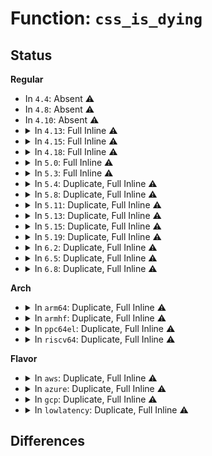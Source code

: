 # Function: <code>css_is_dying</code>

## Status
<b>Regular</b>
<ul>
<li>
In <code>4.4</code>: Absent ⚠️
</li>
<li>
In <code>4.8</code>: Absent ⚠️
</li>
<li>
In <code>4.10</code>: Absent ⚠️
</li>
<li>
<details>
<summary>In <code>4.13</code>: Full Inline ⚠️</summary>

**Collision:** Unique Static

**Inline:** Full

**Transformation:** False

**Instances:**

```
In kernel/cgroup/cpuset.c (ffffffff8112fa44)
Location: include/linux/cgroup.h:361
Inline: True
Inline callers:
  - kernel/cgroup/cpuset.c:cpuset_hotplug_workfn
  - kernel/cgroup/cpuset.c:cpuset_css_online
  - kernel/cgroup/cpuset.c:cpuset_write_resmask
  - kernel/cgroup/cpuset.c:cpuset_write_resmask
  - kernel/cgroup/cpuset.c:cpuset_write_resmask
  - kernel/cgroup/cpuset.c:cpuset_write_s64
  - kernel/cgroup/cpuset.c:cpuset_write_u64
  - kernel/cgroup/cpuset.c:generate_sched_domains
  - kernel/cgroup/cpuset.c:update_domain_attr_tree
```
</details>
</li>
<li>
<details>
<summary>In <code>4.15</code>: Full Inline ⚠️</summary>

**Collision:** Unique Static

**Inline:** Full

**Transformation:** False

**Instances:**

```
In kernel/cgroup/cpuset.c (ffffffff8113c9a8)
Location: include/linux/cgroup.h:373
Inline: True
Inline callers:
  - kernel/cgroup/cpuset.c:cpuset_hotplug_workfn
  - kernel/cgroup/cpuset.c:cpuset_css_online
  - kernel/cgroup/cpuset.c:cpuset_write_resmask
  - kernel/cgroup/cpuset.c:cpuset_write_resmask
  - kernel/cgroup/cpuset.c:cpuset_write_resmask
  - kernel/cgroup/cpuset.c:cpuset_write_s64
  - kernel/cgroup/cpuset.c:cpuset_write_u64
  - kernel/cgroup/cpuset.c:generate_sched_domains
  - kernel/cgroup/cpuset.c:update_domain_attr_tree
```
</details>
</li>
<li>
<details>
<summary>In <code>4.18</code>: Full Inline ⚠️</summary>

**Collision:** Unique Static

**Inline:** Full

**Transformation:** False

**Instances:**

```
In kernel/cgroup/cpuset.c (ffffffff8114b25b)
Location: include/linux/cgroup.h:373
Inline: True
Inline callers:
  - kernel/cgroup/cpuset.c:cpuset_hotplug_workfn
  - kernel/cgroup/cpuset.c:cpuset_css_online
  - kernel/cgroup/cpuset.c:cpuset_write_resmask
  - kernel/cgroup/cpuset.c:cpuset_write_resmask
  - kernel/cgroup/cpuset.c:cpuset_write_resmask
  - kernel/cgroup/cpuset.c:cpuset_write_s64
  - kernel/cgroup/cpuset.c:cpuset_write_u64
  - kernel/cgroup/cpuset.c:rebuild_sched_domains_locked
  - kernel/cgroup/cpuset.c:update_domain_attr_tree
```
</details>
</li>
<li>
<details>
<summary>In <code>5.0</code>: Full Inline ⚠️</summary>

**Collision:** Unique Static

**Inline:** Full

**Transformation:** False

**Instances:**

```
In kernel/cgroup/cpuset.c (ffffffff81157b99)
Location: include/linux/cgroup.h:375
Inline: True
Inline callers:
  - kernel/cgroup/cpuset.c:cpuset_hotplug_workfn
  - kernel/cgroup/cpuset.c:cpuset_css_online
  - kernel/cgroup/cpuset.c:sched_partition_write
  - kernel/cgroup/cpuset.c:cpuset_write_resmask
  - kernel/cgroup/cpuset.c:cpuset_write_resmask
  - kernel/cgroup/cpuset.c:cpuset_write_s64
  - kernel/cgroup/cpuset.c:cpuset_write_u64
  - kernel/cgroup/cpuset.c:update_sibling_cpumasks
  - kernel/cgroup/cpuset.c:update_cpumasks_hier
  - kernel/cgroup/cpuset.c:rebuild_sched_domains_locked
  - kernel/cgroup/cpuset.c:update_domain_attr_tree
```
</details>
</li>
<li>
<details>
<summary>In <code>5.3</code>: Full Inline ⚠️</summary>

**Collision:** Unique Static

**Inline:** Full

**Transformation:** False

**Instances:**

```
In kernel/cgroup/cpuset.c (ffffffff81164b74)
Location: include/linux/cgroup.h:382
Inline: True
Inline callers:
  - kernel/cgroup/cpuset.c:cpuset_hotplug_workfn
  - kernel/cgroup/cpuset.c:cpuset_css_online
  - kernel/cgroup/cpuset.c:sched_partition_write
  - kernel/cgroup/cpuset.c:cpuset_write_resmask
  - kernel/cgroup/cpuset.c:cpuset_write_resmask
  - kernel/cgroup/cpuset.c:cpuset_write_s64
  - kernel/cgroup/cpuset.c:cpuset_write_u64
  - kernel/cgroup/cpuset.c:update_sibling_cpumasks
  - kernel/cgroup/cpuset.c:update_cpumasks_hier
  - kernel/cgroup/cpuset.c:generate_sched_domains
  - kernel/cgroup/cpuset.c:update_domain_attr_tree
  - kernel/cgroup/cpuset.c:validate_change
  - kernel/cgroup/cpuset.c:validate_change
```
</details>
</li>
<li>
<details>
<summary>In <code>5.4</code>: Duplicate, Full Inline ⚠️</summary>

**Collision:** Static Duplication

**Inline:** Full

**Transformation:** False

**Instances:**

```
In kernel/cgroup/cpuset.c (ffffffff81170a54)
Location: include/linux/cgroup.h:384
Inline: True
Inline callers:
  - kernel/cgroup/cpuset.c:cpuset_hotplug_workfn
  - kernel/cgroup/cpuset.c:cpuset_css_online
  - kernel/cgroup/cpuset.c:sched_partition_write
  - kernel/cgroup/cpuset.c:cpuset_write_resmask
  - kernel/cgroup/cpuset.c:cpuset_write_resmask
  - kernel/cgroup/cpuset.c:cpuset_write_s64
  - kernel/cgroup/cpuset.c:cpuset_write_u64
  - kernel/cgroup/cpuset.c:update_sibling_cpumasks
  - kernel/cgroup/cpuset.c:update_cpumasks_hier
  - kernel/cgroup/cpuset.c:rebuild_sched_domains_locked
  - kernel/cgroup/cpuset.c:generate_sched_domains
  - kernel/cgroup/cpuset.c:update_domain_attr_tree
  - kernel/cgroup/cpuset.c:validate_change
  - kernel/cgroup/cpuset.c:validate_change
```
```
In fs/fs-writeback.c (ffffffff81312cd5)
Location: include/linux/cgroup.h:384
Inline: True
Inline callers:
  - fs/fs-writeback.c:wbc_attach_and_unlock_inode
```
</details>
</li>
<li>
<details>
<summary>In <code>5.8</code>: Duplicate, Full Inline ⚠️</summary>

**Collision:** Static Duplication

**Inline:** Full

**Transformation:** False

**Instances:**

```
In kernel/cgroup/cpuset.c (ffffffff81182779)
Location: include/linux/cgroup.h:390
Inline: True
Inline callers:
  - kernel/cgroup/cpuset.c:cpuset_hotplug_workfn
  - kernel/cgroup/cpuset.c:cpuset_css_online
  - kernel/cgroup/cpuset.c:sched_partition_write
  - kernel/cgroup/cpuset.c:cpuset_write_resmask
  - kernel/cgroup/cpuset.c:cpuset_write_s64
  - kernel/cgroup/cpuset.c:cpuset_write_u64
  - kernel/cgroup/cpuset.c:update_nodemasks_hier
  - kernel/cgroup/cpuset.c:update_sibling_cpumasks
  - kernel/cgroup/cpuset.c:update_cpumasks_hier
  - kernel/cgroup/cpuset.c:rebuild_root_domains
  - kernel/cgroup/cpuset.c:generate_sched_domains
  - kernel/cgroup/cpuset.c:update_domain_attr_tree
  - kernel/cgroup/cpuset.c:validate_change
  - kernel/cgroup/cpuset.c:validate_change
```
```
In fs/fs-writeback.c (ffffffff8134c5d3)
Location: include/linux/cgroup.h:390
Inline: True
```
</details>
</li>
<li>
<details>
<summary>In <code>5.11</code>: Duplicate, Full Inline ⚠️</summary>

**Collision:** Static Duplication

**Inline:** Full

**Transformation:** False

**Instances:**

```
In kernel/cgroup/cpuset.c (ffffffff8117f697)
Location: include/linux/cgroup.h:390
Inline: True
Inline callers:
  - kernel/cgroup/cpuset.c:cpuset_hotplug_workfn
  - kernel/cgroup/cpuset.c:cpuset_css_online
  - kernel/cgroup/cpuset.c:sched_partition_write
  - kernel/cgroup/cpuset.c:cpuset_write_resmask
  - kernel/cgroup/cpuset.c:cpuset_write_s64
  - kernel/cgroup/cpuset.c:cpuset_write_u64
  - kernel/cgroup/cpuset.c:update_nodemasks_hier
  - kernel/cgroup/cpuset.c:update_sibling_cpumasks
  - kernel/cgroup/cpuset.c:update_cpumasks_hier
  - kernel/cgroup/cpuset.c:rebuild_sched_domains_locked
  - kernel/cgroup/cpuset.c:rebuild_root_domains
  - kernel/cgroup/cpuset.c:generate_sched_domains
  - kernel/cgroup/cpuset.c:update_domain_attr_tree
  - kernel/cgroup/cpuset.c:validate_change
  - kernel/cgroup/cpuset.c:validate_change
```
```
In fs/fs-writeback.c (ffffffff813595ed)
Location: include/linux/cgroup.h:390
Inline: True
```
</details>
</li>
<li>
<details>
<summary>In <code>5.13</code>: Duplicate, Full Inline ⚠️</summary>

**Collision:** Static Duplication

**Inline:** Full

**Transformation:** False

**Instances:**

```
In kernel/cgroup/cpuset.c (ffffffff8117fcd7)
Location: include/linux/cgroup.h:390
Inline: True
Inline callers:
  - kernel/cgroup/cpuset.c:cpuset_hotplug_workfn
  - kernel/cgroup/cpuset.c:cpuset_css_online
  - kernel/cgroup/cpuset.c:sched_partition_write
  - kernel/cgroup/cpuset.c:cpuset_write_resmask
  - kernel/cgroup/cpuset.c:cpuset_write_s64
  - kernel/cgroup/cpuset.c:cpuset_write_u64
  - kernel/cgroup/cpuset.c:update_nodemasks_hier
  - kernel/cgroup/cpuset.c:update_sibling_cpumasks
  - kernel/cgroup/cpuset.c:update_cpumasks_hier
  - kernel/cgroup/cpuset.c:rebuild_sched_domains_locked
  - kernel/cgroup/cpuset.c:rebuild_sched_domains_locked
  - kernel/cgroup/cpuset.c:generate_sched_domains
  - kernel/cgroup/cpuset.c:update_domain_attr_tree
  - kernel/cgroup/cpuset.c:validate_change
  - kernel/cgroup/cpuset.c:validate_change
```
```
In fs/fs-writeback.c (ffffffff81360251)
Location: include/linux/cgroup.h:390
Inline: True
```
</details>
</li>
<li>
<details>
<summary>In <code>5.15</code>: Duplicate, Full Inline ⚠️</summary>

**Collision:** Static Duplication

**Inline:** Full

**Transformation:** False

**Instances:**

```
In kernel/cgroup/cpuset.c (ffffffff811a7d93)
Location: include/linux/cgroup.h:390
Inline: True
Inline callers:
  - kernel/cgroup/cpuset.c:cpuset_hotplug_workfn
  - kernel/cgroup/cpuset.c:cpuset_css_online
  - kernel/cgroup/cpuset.c:sched_partition_write
  - kernel/cgroup/cpuset.c:cpuset_write_resmask
  - kernel/cgroup/cpuset.c:cpuset_write_s64
  - kernel/cgroup/cpuset.c:cpuset_write_u64
  - kernel/cgroup/cpuset.c:update_nodemasks_hier
  - kernel/cgroup/cpuset.c:update_sibling_cpumasks
  - kernel/cgroup/cpuset.c:update_cpumasks_hier
  - kernel/cgroup/cpuset.c:rebuild_sched_domains_locked
  - kernel/cgroup/cpuset.c:rebuild_sched_domains_locked
  - kernel/cgroup/cpuset.c:generate_sched_domains
  - kernel/cgroup/cpuset.c:update_domain_attr_tree
  - kernel/cgroup/cpuset.c:validate_change
  - kernel/cgroup/cpuset.c:validate_change
```
```
In fs/fs-writeback.c (ffffffff813ae8d5)
Location: include/linux/cgroup.h:390
Inline: True
```
</details>
</li>
<li>
<details>
<summary>In <code>5.19</code>: Duplicate, Full Inline ⚠️</summary>

**Collision:** Static Duplication

**Inline:** Full

**Transformation:** False

**Instances:**

```
In kernel/cgroup/cpuset.c (ffffffff811d8eae)
Location: include/linux/cgroup.h:390
Inline: True
Inline callers:
  - kernel/cgroup/cpuset.c:cpuset_hotplug_workfn
  - kernel/cgroup/cpuset.c:cpuset_css_online
  - kernel/cgroup/cpuset.c:sched_partition_write
  - kernel/cgroup/cpuset.c:cpuset_write_resmask
  - kernel/cgroup/cpuset.c:cpuset_write_s64
  - kernel/cgroup/cpuset.c:cpuset_write_u64
  - kernel/cgroup/cpuset.c:update_nodemasks_hier
  - kernel/cgroup/cpuset.c:update_sibling_cpumasks
  - kernel/cgroup/cpuset.c:update_cpumasks_hier
  - kernel/cgroup/cpuset.c:rebuild_sched_domains_locked
  - kernel/cgroup/cpuset.c:rebuild_sched_domains_locked
  - kernel/cgroup/cpuset.c:generate_sched_domains
  - kernel/cgroup/cpuset.c:update_domain_attr_tree
  - kernel/cgroup/cpuset.c:validate_change
  - kernel/cgroup/cpuset.c:validate_change
```
```
In fs/fs-writeback.c (ffffffff814330dd)
Location: include/linux/cgroup.h:390
Inline: True
Inline callers:
  - fs/fs-writeback.c:wbc_attach_and_unlock_inode
```
</details>
</li>
<li>
<details>
<summary>In <code>6.2</code>: Duplicate, Full Inline ⚠️</summary>

**Collision:** Static Duplication

**Inline:** Full

**Transformation:** False

**Instances:**

```
In kernel/cgroup/cpuset.c (ffffffff8121e087)
Location: include/linux/cgroup.h:346
Inline: True
Inline callers:
  - kernel/cgroup/cpuset.c:cpuset_hotplug_workfn
  - kernel/cgroup/cpuset.c:cpuset_hotplug_update_tasks
  - kernel/cgroup/cpuset.c:cpuset_hotplug_update_tasks
  - kernel/cgroup/cpuset.c:cpuset_css_online
  - kernel/cgroup/cpuset.c:sched_partition_write
  - kernel/cgroup/cpuset.c:cpuset_write_resmask
  - kernel/cgroup/cpuset.c:cpuset_write_s64
  - kernel/cgroup/cpuset.c:cpuset_write_u64
  - kernel/cgroup/cpuset.c:update_nodemasks_hier
  - kernel/cgroup/cpuset.c:update_cpumask
  - kernel/cgroup/cpuset.c:update_cpumask
  - kernel/cgroup/cpuset.c:update_sibling_cpumasks
  - kernel/cgroup/cpuset.c:update_cpumasks_hier
  - kernel/cgroup/cpuset.c:update_parent_subparts_cpumask
  - kernel/cgroup/cpuset.c:update_parent_subparts_cpumask
  - kernel/cgroup/cpuset.c:update_parent_subparts_cpumask
  - kernel/cgroup/cpuset.c:rebuild_sched_domains_locked
  - kernel/cgroup/cpuset.c:rebuild_sched_domains_locked
  - kernel/cgroup/cpuset.c:generate_sched_domains
  - kernel/cgroup/cpuset.c:update_domain_attr_tree
  - kernel/cgroup/cpuset.c:validate_change
  - kernel/cgroup/cpuset.c:validate_change
```
```
In fs/fs-writeback.c (ffffffff814c10cd)
Location: include/linux/cgroup.h:346
Inline: True
Inline callers:
  - fs/fs-writeback.c:wbc_attach_and_unlock_inode
```
</details>
</li>
<li>
<details>
<summary>In <code>6.5</code>: Duplicate, Full Inline ⚠️</summary>

**Collision:** Static Duplication

**Inline:** Full

**Transformation:** False

**Instances:**

```
In kernel/cgroup/cpuset.c (ffffffff81234187)
Location: include/linux/cgroup.h:345
Inline: True
Inline callers:
  - kernel/cgroup/cpuset.c:cpuset_hotplug_workfn
  - kernel/cgroup/cpuset.c:cpuset_hotplug_update_tasks
  - kernel/cgroup/cpuset.c:cpuset_hotplug_update_tasks
  - kernel/cgroup/cpuset.c:cpuset_css_online
  - kernel/cgroup/cpuset.c:sched_partition_write
  - kernel/cgroup/cpuset.c:cpuset_write_resmask
  - kernel/cgroup/cpuset.c:cpuset_write_s64
  - kernel/cgroup/cpuset.c:cpuset_write_u64
  - kernel/cgroup/cpuset.c:update_nodemasks_hier
  - kernel/cgroup/cpuset.c:update_cpumask
  - kernel/cgroup/cpuset.c:update_cpumask
  - kernel/cgroup/cpuset.c:update_sibling_cpumasks
  - kernel/cgroup/cpuset.c:update_cpumasks_hier
  - kernel/cgroup/cpuset.c:update_parent_subparts_cpumask
  - kernel/cgroup/cpuset.c:update_parent_subparts_cpumask
  - kernel/cgroup/cpuset.c:update_parent_subparts_cpumask
  - kernel/cgroup/cpuset.c:rebuild_sched_domains_locked
  - kernel/cgroup/cpuset.c:rebuild_sched_domains_locked
  - kernel/cgroup/cpuset.c:generate_sched_domains
  - kernel/cgroup/cpuset.c:update_domain_attr_tree
  - kernel/cgroup/cpuset.c:validate_change
  - kernel/cgroup/cpuset.c:validate_change
```
```
In fs/fs-writeback.c (ffffffff814f637d)
Location: include/linux/cgroup.h:345
Inline: True
Inline callers:
  - fs/fs-writeback.c:wbc_attach_and_unlock_inode
```
</details>
</li>
<li>
<details>
<summary>In <code>6.8</code>: Duplicate, Full Inline ⚠️</summary>

**Collision:** Static Duplication

**Inline:** Full

**Transformation:** False

**Instances:**

```
In kernel/cgroup/cpuset.c (ffffffff8124dd21)
Location: include/linux/cgroup.h:344
Inline: True
Inline callers:
  - kernel/cgroup/cpuset.c:cpuset_hotplug_workfn
  - kernel/cgroup/cpuset.c:cpuset_css_online
  - kernel/cgroup/cpuset.c:sched_partition_write
  - kernel/cgroup/cpuset.c:cpuset_write_resmask
  - kernel/cgroup/cpuset.c:cpuset_write_s64
  - kernel/cgroup/cpuset.c:cpuset_write_u64
  - kernel/cgroup/cpuset.c:update_nodemasks_hier
  - kernel/cgroup/cpuset.c:update_cpumask
  - kernel/cgroup/cpuset.c:update_sibling_cpumasks
  - kernel/cgroup/cpuset.c:update_cpumasks_hier
  - kernel/cgroup/cpuset.c:compute_partition_effective_cpumask
  - kernel/cgroup/cpuset.c:compute_partition_effective_cpumask
  - kernel/cgroup/cpuset.c:update_parent_effective_cpumask
  - kernel/cgroup/cpuset.c:tasks_nocpu_error
  - kernel/cgroup/cpuset.c:tasks_nocpu_error
  - kernel/cgroup/cpuset.c:rebuild_sched_domains_locked
  - kernel/cgroup/cpuset.c:rebuild_sched_domains_locked
  - kernel/cgroup/cpuset.c:generate_sched_domains
  - kernel/cgroup/cpuset.c:update_domain_attr_tree
  - kernel/cgroup/cpuset.c:validate_change
  - kernel/cgroup/cpuset.c:validate_change
```
```
In fs/fs-writeback.c (ffffffff8152aabd)
Location: include/linux/cgroup.h:344
Inline: True
Inline callers:
  - fs/fs-writeback.c:wbc_attach_and_unlock_inode
```
</details>
</li>
</ul>
<b>Arch</b>
<ul>
<li>
<details>
<summary>In <code>arm64</code>: Duplicate, Full Inline ⚠️</summary>

**Collision:** Static Duplication

**Inline:** Full

**Transformation:** False

**Instances:**

```
In kernel/cgroup/cpuset.c (ffff8000101e419c)
Location: include/linux/cgroup.h:384
Inline: True
Inline callers:
  - kernel/cgroup/cpuset.c:cpuset_hotplug_workfn
  - kernel/cgroup/cpuset.c:cpuset_css_online
  - kernel/cgroup/cpuset.c:sched_partition_write
  - kernel/cgroup/cpuset.c:cpuset_write_resmask
  - kernel/cgroup/cpuset.c:cpuset_write_resmask
  - kernel/cgroup/cpuset.c:cpuset_write_s64
  - kernel/cgroup/cpuset.c:cpuset_write_u64
  - kernel/cgroup/cpuset.c:update_sibling_cpumasks
  - kernel/cgroup/cpuset.c:update_cpumasks_hier
  - kernel/cgroup/cpuset.c:rebuild_sched_domains_locked
  - kernel/cgroup/cpuset.c:generate_sched_domains
  - kernel/cgroup/cpuset.c:update_domain_attr_tree
  - kernel/cgroup/cpuset.c:validate_change
  - kernel/cgroup/cpuset.c:validate_change
```
```
In fs/fs-writeback.c (ffff8000103c81f4)
Location: include/linux/cgroup.h:384
Inline: True
```
</details>
</li>
<li>
<details>
<summary>In <code>armhf</code>: Duplicate, Full Inline ⚠️</summary>

**Collision:** Static Duplication

**Inline:** Full

**Transformation:** False

**Instances:**

```
In kernel/cgroup/cpuset.c (c0425104)
Location: include/linux/cgroup.h:384
Inline: True
Inline callers:
  - kernel/cgroup/cpuset.c:cpuset_hotplug_workfn
  - kernel/cgroup/cpuset.c:cpuset_css_online
  - kernel/cgroup/cpuset.c:sched_partition_write
  - kernel/cgroup/cpuset.c:cpuset_write_resmask
  - kernel/cgroup/cpuset.c:cpuset_write_resmask
  - kernel/cgroup/cpuset.c:cpuset_write_s64
  - kernel/cgroup/cpuset.c:cpuset_write_u64
  - kernel/cgroup/cpuset.c:update_sibling_cpumasks
  - kernel/cgroup/cpuset.c:update_cpumasks_hier
  - kernel/cgroup/cpuset.c:generate_sched_domains
  - kernel/cgroup/cpuset.c:update_domain_attr_tree
  - kernel/cgroup/cpuset.c:validate_change
  - kernel/cgroup/cpuset.c:validate_change
```
```
In fs/fs-writeback.c (c05a2948)
Location: include/linux/cgroup.h:384
Inline: True
```
</details>
</li>
<li>
<details>
<summary>In <code>ppc64el</code>: Duplicate, Full Inline ⚠️</summary>

**Collision:** Static Duplication

**Inline:** Full

**Transformation:** False

**Instances:**

```
In kernel/cgroup/cpuset.c (c000000000254774)
Location: include/linux/cgroup.h:384
Inline: True
Inline callers:
  - kernel/cgroup/cpuset.c:cpuset_hotplug_workfn
  - kernel/cgroup/cpuset.c:cpuset_css_online
  - kernel/cgroup/cpuset.c:sched_partition_write
  - kernel/cgroup/cpuset.c:cpuset_write_resmask
  - kernel/cgroup/cpuset.c:cpuset_write_resmask
  - kernel/cgroup/cpuset.c:cpuset_write_s64
  - kernel/cgroup/cpuset.c:cpuset_write_u64
  - kernel/cgroup/cpuset.c:update_sibling_cpumasks
  - kernel/cgroup/cpuset.c:update_cpumasks_hier
  - kernel/cgroup/cpuset.c:rebuild_sched_domains_locked
  - kernel/cgroup/cpuset.c:generate_sched_domains
  - kernel/cgroup/cpuset.c:update_domain_attr_tree
  - kernel/cgroup/cpuset.c:validate_change
  - kernel/cgroup/cpuset.c:validate_change
```
```
In fs/fs-writeback.c (c0000000004c67e4)
Location: include/linux/cgroup.h:384
Inline: True
```
</details>
</li>
<li>
<details>
<summary>In <code>riscv64</code>: Duplicate, Full Inline ⚠️</summary>

**Collision:** Static Duplication

**Inline:** Full

**Transformation:** False

**Instances:**

```
In kernel/cgroup/cpuset.c (ffffffe00015a4f2)
Location: include/linux/cgroup.h:384
Inline: True
Inline callers:
  - kernel/cgroup/cpuset.c:cpuset_hotplug_workfn
  - kernel/cgroup/cpuset.c:cpuset_css_online
  - kernel/cgroup/cpuset.c:sched_partition_write
  - kernel/cgroup/cpuset.c:cpuset_write_resmask
  - kernel/cgroup/cpuset.c:cpuset_write_resmask
  - kernel/cgroup/cpuset.c:cpuset_write_s64
  - kernel/cgroup/cpuset.c:cpuset_write_u64
  - kernel/cgroup/cpuset.c:update_sibling_cpumasks
  - kernel/cgroup/cpuset.c:update_cpumasks_hier
  - kernel/cgroup/cpuset.c:generate_sched_domains
  - kernel/cgroup/cpuset.c:update_domain_attr_tree
  - kernel/cgroup/cpuset.c:validate_change
  - kernel/cgroup/cpuset.c:validate_change
```
```
In fs/fs-writeback.c (ffffffe000286c54)
Location: include/linux/cgroup.h:384
Inline: True
Inline callers:
  - fs/fs-writeback.c:wbc_attach_and_unlock_inode
```
</details>
</li>
</ul>
<b>Flavor</b>
<ul>
<li>
<details>
<summary>In <code>aws</code>: Duplicate, Full Inline ⚠️</summary>

**Collision:** Static Duplication

**Inline:** Full

**Transformation:** False

**Instances:**

```
In kernel/cgroup/cpuset.c (ffffffff81169074)
Location: include/linux/cgroup.h:384
Inline: True
Inline callers:
  - kernel/cgroup/cpuset.c:cpuset_hotplug_workfn
  - kernel/cgroup/cpuset.c:cpuset_css_online
  - kernel/cgroup/cpuset.c:sched_partition_write
  - kernel/cgroup/cpuset.c:cpuset_write_resmask
  - kernel/cgroup/cpuset.c:cpuset_write_resmask
  - kernel/cgroup/cpuset.c:cpuset_write_s64
  - kernel/cgroup/cpuset.c:cpuset_write_u64
  - kernel/cgroup/cpuset.c:update_sibling_cpumasks
  - kernel/cgroup/cpuset.c:update_cpumasks_hier
  - kernel/cgroup/cpuset.c:rebuild_sched_domains_locked
  - kernel/cgroup/cpuset.c:generate_sched_domains
  - kernel/cgroup/cpuset.c:update_domain_attr_tree
  - kernel/cgroup/cpuset.c:validate_change
  - kernel/cgroup/cpuset.c:validate_change
```
```
In fs/fs-writeback.c (ffffffff8130b2b5)
Location: include/linux/cgroup.h:384
Inline: True
Inline callers:
  - fs/fs-writeback.c:wbc_attach_and_unlock_inode
```
</details>
</li>
<li>
<details>
<summary>In <code>azure</code>: Duplicate, Full Inline ⚠️</summary>

**Collision:** Static Duplication

**Inline:** Full

**Transformation:** False

**Instances:**

```
In kernel/cgroup/cpuset.c (ffffffff8115c27e)
Location: include/linux/cgroup.h:384
Inline: True
Inline callers:
  - kernel/cgroup/cpuset.c:cpuset_hotplug_workfn
  - kernel/cgroup/cpuset.c:cpuset_css_online
  - kernel/cgroup/cpuset.c:sched_partition_write
  - kernel/cgroup/cpuset.c:cpuset_write_resmask
  - kernel/cgroup/cpuset.c:cpuset_write_resmask
  - kernel/cgroup/cpuset.c:cpuset_write_s64
  - kernel/cgroup/cpuset.c:cpuset_write_u64
  - kernel/cgroup/cpuset.c:update_sibling_cpumasks
  - kernel/cgroup/cpuset.c:update_cpumasks_hier
  - kernel/cgroup/cpuset.c:rebuild_sched_domains_locked
  - kernel/cgroup/cpuset.c:generate_sched_domains
  - kernel/cgroup/cpuset.c:update_domain_attr_tree
  - kernel/cgroup/cpuset.c:validate_change
  - kernel/cgroup/cpuset.c:validate_change
```
```
In fs/fs-writeback.c (ffffffff812fbed5)
Location: include/linux/cgroup.h:384
Inline: True
Inline callers:
  - fs/fs-writeback.c:wbc_attach_and_unlock_inode
```
</details>
</li>
<li>
<details>
<summary>In <code>gcp</code>: Duplicate, Full Inline ⚠️</summary>

**Collision:** Static Duplication

**Inline:** Full

**Transformation:** False

**Instances:**

```
In kernel/cgroup/cpuset.c (ffffffff81166e44)
Location: include/linux/cgroup.h:384
Inline: True
Inline callers:
  - kernel/cgroup/cpuset.c:cpuset_hotplug_workfn
  - kernel/cgroup/cpuset.c:cpuset_css_online
  - kernel/cgroup/cpuset.c:sched_partition_write
  - kernel/cgroup/cpuset.c:cpuset_write_resmask
  - kernel/cgroup/cpuset.c:cpuset_write_resmask
  - kernel/cgroup/cpuset.c:cpuset_write_s64
  - kernel/cgroup/cpuset.c:cpuset_write_u64
  - kernel/cgroup/cpuset.c:update_sibling_cpumasks
  - kernel/cgroup/cpuset.c:update_cpumasks_hier
  - kernel/cgroup/cpuset.c:rebuild_sched_domains_locked
  - kernel/cgroup/cpuset.c:generate_sched_domains
  - kernel/cgroup/cpuset.c:update_domain_attr_tree
  - kernel/cgroup/cpuset.c:validate_change
  - kernel/cgroup/cpuset.c:validate_change
```
```
In fs/fs-writeback.c (ffffffff813090a5)
Location: include/linux/cgroup.h:384
Inline: True
Inline callers:
  - fs/fs-writeback.c:wbc_attach_and_unlock_inode
```
</details>
</li>
<li>
<details>
<summary>In <code>lowlatency</code>: Duplicate, Full Inline ⚠️</summary>

**Collision:** Static Duplication

**Inline:** Full

**Transformation:** False

**Instances:**

```
In kernel/cgroup/cpuset.c (ffffffff8117453f)
Location: include/linux/cgroup.h:384
Inline: True
Inline callers:
  - kernel/cgroup/cpuset.c:cpuset_hotplug_workfn
  - kernel/cgroup/cpuset.c:cpuset_css_online
  - kernel/cgroup/cpuset.c:sched_partition_write
  - kernel/cgroup/cpuset.c:cpuset_write_resmask
  - kernel/cgroup/cpuset.c:cpuset_write_resmask
  - kernel/cgroup/cpuset.c:cpuset_write_s64
  - kernel/cgroup/cpuset.c:cpuset_write_u64
  - kernel/cgroup/cpuset.c:update_sibling_cpumasks
  - kernel/cgroup/cpuset.c:update_cpumasks_hier
  - kernel/cgroup/cpuset.c:rebuild_sched_domains_locked
  - kernel/cgroup/cpuset.c:generate_sched_domains
  - kernel/cgroup/cpuset.c:update_domain_attr_tree
  - kernel/cgroup/cpuset.c:validate_change
  - kernel/cgroup/cpuset.c:validate_change
```
```
In fs/fs-writeback.c (ffffffff8131adb3)
Location: include/linux/cgroup.h:384
Inline: True
Inline callers:
  - fs/fs-writeback.c:wbc_attach_and_unlock_inode
```
</details>
</li>
</ul>

## Differences
